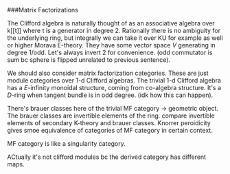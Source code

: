 ###Matrix Factorizations

The Clifford algebra is naturally thought of as an associative algebra over k[[t]] where t is a generator in degree $2$. Rationally there is no ambiguity for the underlying ring, but integrally we can take it over KU for example as well or higher Morava E-theory. They have some vector space $V$ generating in degree $1$/odd. Let's always invert $2$ for convenience. (odd commutator is sum bc sphere is flipped unrelated to previous sentence).

We should also consider matrix factorization categories. These are just module categories over $1$-d Clifford algebras. The trivial $1$-d Clifford algebra has a $E$-infinity monoidal structure, coming from co-algebra structure. It's a $D$-ring when tangent bundle is in odd degree. (idk how this can happen).

There's brauer classes here of the trivial MF category -> geometric object. The brauer classes are invertible elements of the ring. compare invertible elements of secondary K-theory and brauer classes. Knorrer peroidicity gives smoe equivalence of categories of MF category in certain context.

MF category is like a singularity category.

ACtually it's not clifford modules bc the derived category has different maps.
